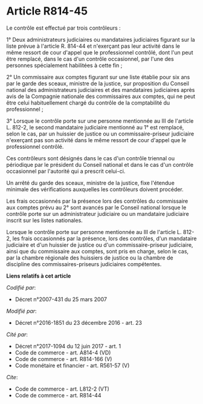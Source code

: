 # Article R814-45

Le contrôle est effectué par trois contrôleurs : 

1° Deux administrateurs judiciaires ou mandataires judiciaires figurant sur la liste prévue à l'article R. 814-44 et
n'exerçant pas leur activité dans le même ressort de cour d'appel que le professionnel contrôlé, dont l'un peut être
remplacé, dans le cas d'un contrôle occasionnel, par l'une des personnes spécialement habilitées à cette fin ; 

2° Un commissaire aux comptes figurant sur une liste établie pour six ans par le garde des sceaux, ministre de la justice,
sur proposition du Conseil national des administrateurs judiciaires et des mandataires judiciaires après avis de la Compagnie
nationale des commissaires aux comptes, qui ne peut être celui habituellement chargé du contrôle de la comptabilité du
professionnel ; 

3° Lorsque le contrôle porte sur une personne mentionnée au III de l'article L. 812-2, le second mandataire judiciaire
mentionné au 1° est remplacé, selon le cas, par un huissier de justice ou un commissaire-priseur judiciaire n'exerçant pas
son activité dans le même ressort de cour d'appel que le professionnel contrôlé. 

Ces contrôleurs sont désignés dans le cas d'un contrôle triennal ou périodique par le président du Conseil national et dans
le cas d'un contrôle occasionnel par l'autorité qui a prescrit celui-ci. 

Un arrêté du garde des sceaux, ministre de la justice, fixe l'étendue minimale des vérifications auxquelles les contrôleurs
doivent procéder. 

Les frais occasionnés par la présence lors des contrôles du commissaire aux comptes prévu au 2° sont avancés par le Conseil
national lorsque le contrôle porte sur un administrateur judiciaire ou un mandataire judiciaire inscrit sur les listes
nationales. 

Lorsque le contrôle porte sur personne mentionnée au III de l'article L. 812-2, les frais occasionnés par la présence, lors
des contrôles, d'un mandataire judiciaire et d'un huissier de justice ou d'un commissaire-priseur judiciaire, ainsi que du
commissaire aux comptes, sont pris en charge, selon le cas, par la chambre régionale des huissiers de justice ou la chambre
de discipline des commissaires-priseurs judiciaires compétentes.

**Liens relatifs à cet article**

_Codifié par_:

  - Décret n°2007-431 du 25 mars 2007

_Modifié par_:

  - Décret n°2016-1851 du 23 décembre 2016 - art. 23

_Cité par_:

  - Décret n°2017-1094 du 12 juin 2017 - art. 1
  - Code de commerce - art. A814-4 (VD)
  - Code de commerce - art. R814-166 (V)
  - Code monétaire et financier - art. R561-57 (V)

_Cite_:

  - Code de commerce - art. L812-2 (VT)
  - Code de commerce - art. R814-44
